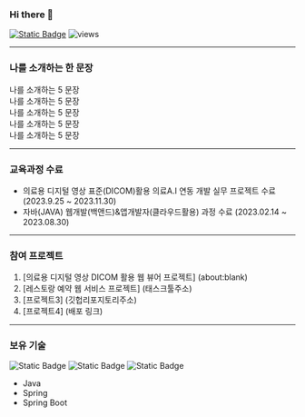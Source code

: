 ### Hi there 👋
[![Static Badge](https://img.shields.io/badge/Email-blue)](mailto:sosinnmi@naver.com)
![views](https://gh-hits.nomadcoders.workers.dev/view?username=jonghechoi)

---

### 나를 소개하는 한 문장
나를 소개하는 5 문장 <br>
나를 소개하는 5 문장 <br>
나를 소개하는 5 문장 <br>
나를 소개하는 5 문장 <br>
나를 소개하는 5 문장 <br>

--- 

### 교육과정 수료
* 의료용 디지털 영상 표준(DICOM)활용 의료A.I 연동 개발 실무 프로젝트 수료 (2023.9.25 ~ 2023.11.30)
* 자바(JAVA) 웹개발(백앤드)&앱개발자(클라우드활용) 과정 수료 (2023.02.14 ~ 2023.08.30)

---

### 참여 프로젝트
1. [의료용 디지털 영상 DICOM 활용 웹 뷰어 프로젝트] (about:blank)
2. [레스토랑 예약 웹 서비스 프로젝트] (태스크툴주소)
3. [프로젝트3] (깃헙리포지토리주소)
4. [프로젝트4] (배포 링크)

---

### 보유 기술
![Static Badge](https://img.shields.io/badge/Java-6DB33F?style=plastic&logo=OpenJDK&logoColor=white)
![Static Badge](https://img.shields.io/badge/Spring-6DB33F?style=plastic&logo=Spring&logoColor=white)
![Static Badge](https://img.shields.io/badge/Spring_Boot-6DB33F?style=plastic&logo=SpringBoot&logoColor=white)
* Java 
* Spring
* Spring Boot


